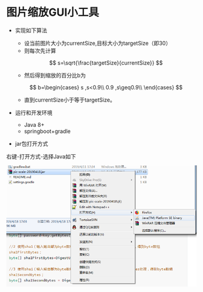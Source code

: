 # 图片缩放GUI小工具

* 实现如下算法

  - 设当前图片大小为currentSize,目标大小为targetSize（即30）
  - 则每次先计算

  $$
  s=\sqrt{\frac{targetSize}{currentSize}}
  $$
  - 然后得到缩放的百分比b为

  $$
  b=\begin{cases} 
  s    ,s<0.9\\
  0.9  ,s\geq0.9\\
  \end{cases}
  $$
  - 直到currentSize小于等于targetSize。

* 运行和开发环境 

  - Java 8+
  - springboot+gradle

  

* jar包打开方式

右键-打开方式-选择Java如下

![](jar_run_way_Java.png)